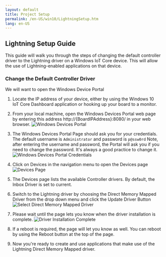 ```yaml
---
layout: default
title: Project Setup
permalink: /en-US/win10/LightningSetup.htm
lang: en-US
---
```


## Lightning Setup Guide

This guide will walk you through the steps of changing the default controller driver to the Lightning driver on a Windows IoT Core device. This will allow the use of Lightning-enabled applications on that device.

### Change the Default Controller Driver

We will want to open the Windows Device Portal

1. Locate the IP address of your device, either by using the Windows 10 IoT Core Dashboard application or hooking up your board to a monitor.

1. From your local machine, open the Windows Devices Portal web page by entering this address http://{BoardIPAddress}:8080/ in your web browser.
 ![Windows Devices Portal]({{site.baseurl}}/images/Lightning/dmap1.png)

1. The Windows Devices Portal Page should ask you for your credentials. The default username is `Administrator` and password is `p@ssw0rd`
  Note, after entering the username and password, the Portal will ask you if you need to change the password. It's always a good practice to change it.
 ![Windows Devices Portal Credentials]({{site.baseurl}}/images/Lightning/dmap2.png)

1. Click on Devices in the navigation menu to open the Devices page
  ![Devices Page]({{site.baseurl}}/images/Lightning/dmap3.png)

1. The Devices page lists the available Controller drivers. By default, the Inbox Driver is set to current.

1. Switch to the Lightning driver by choosing the Direct Memory Mapped Driver from the drop down menu and click the Update Driver Button<br/>
  ![Select Direct Memory Mapped Driver]({{site.baseurl}}/images/Lightning/dmap4.png)

1. Please wait until the page lets you know when the driver installation is complete.
   ![Driver Installation Complete]({{site.baseurl}}/images/Lightning/dmap5.png)

1. If a reboot is required, the page will let you know as well. You can reboot by using the Reboot button at the top of the page.

1. Now you're ready to create and use applications that make use of the Lightning Direct Memory Mapped driver.

